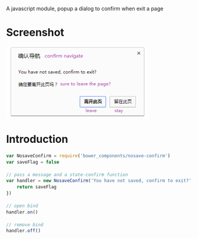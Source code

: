 A javascript module, popup a dialog to confirm when exit a page

# Screenshot
![screenshot](doc/screenshot.png)

# Introduction
```javascript
var NosaveConfirm = require('bower_components/nosave-confirm')
var saveFlag = false

// pass a message and a state-confirm function
var handler = new NosaveConfirm('You have not saved, confirm to exit?', function () {
	return saveFlag
})

// open bind
handler.on()

// remove bind
handler.off()

```